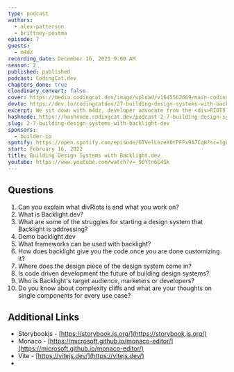 ```yaml
---
type: podcast
authors:
  - alex-patterson
  - brittney-postma
episode: 7
guests:
  - m4dz
recording_date: December 16, 2021 9:00 AM
season: 2
published: published
podcast: CodingCat.dev
chapters_done: true
cloudinary_convert: false
cover: https://media.codingcat.dev/image/upload/v1645562669/main-codingcatdev-photo/buildingdesignsystemswithbacklight.jpg
devto: https://dev.to/codingcatdev/27-building-design-systems-with-backlightdev-nad
excerpt: We sit down with m4dz, developer advocate from the <div>RIOTS team. We talk all about the Backlight.dev design system.
hashnode: https://hashnode.codingcat.dev/podcast-2-7-building-design-systems-with-backlight-dev
slug: 2-7-building-design-systems-with-backlight-dev
sponsors:
  - builder-io
spotify: https://open.spotify.com/episode/6TVelLezeX0tPFFx9A7CqH?si=1gUY0rAgTrGgMvHolx1Xag
start: February 16, 2022
title: Building Design Systems with Backlight.dev
youtube: https://www.youtube.com/watch?v=_90Ytn6E4Sk
---
```


## Questions

1. Can you explain what divRiots is and what you work on?
2. What is Backlight.dev?
3. What are some of the struggles for starting a design system that Backlight is addressing?
4. Demo backlight.dev
5. What frameworks can be used with backlight?
6. How does backlight give you the code once you are done customizing it?
7. Where does the design piece of the design system come in?
8. Is code driven development the future of building design systems?
9. Who is Backlight's target audience, marketers or developers?
10. Do you know about complexity cliffs and what are your thoughts on single components for every use case?

## Additional Links

- Storybookjs - [https://storybook.js.org/](https://storybook.js.org/)
- Monaco - [https://microsoft.github.io/monaco-editor/](https://microsoft.github.io/monaco-editor/)
- Vite - [https://vitejs.dev/](https://vitejs.dev/)
-
